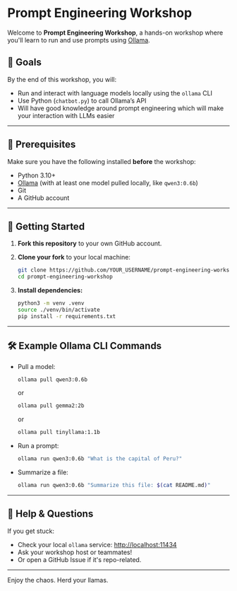 # Prompt Engineering Workshop

Welcome to **Prompt Engineering Workshop**, a hands-on workshop where you'll learn to run and use prompts using [Ollama](https://ollama.com/).

## 🎯 Goals

By the end of this workshop, you will:

- Run and interact with language models locally using the `ollama` CLI
- Use Python (`chatbot.py`) to call Ollama’s API
- Will have good knowledge around prompt engineering which will make your interaction with LLMs easier

---

## 🧰 Prerequisites

Make sure you have the following installed **before** the workshop:

- Python 3.10+
- [Ollama](https://ollama.com/download) (with at least one model pulled locally, like `qwen3:0.6b`)
- Git
- A GitHub account

---

## 🚀 Getting Started

1. **Fork this repository** to your own GitHub account.
2. **Clone your fork** to your local machine:

   ```bash
   git clone https://github.com/YOUR_USERNAME/prompt-engineering-workshop.git
   cd prompt-engineering-workshop
   ```

3. **Install dependencies:**

   ```bash
   python3 -m venv .venv
   source ./venv/bin/activate
   pip install -r requirements.txt
   ```
---

## 🛠 Example Ollama CLI Commands

- Pull a model:

  ```bash
  ollama pull qwen3:0.6b
  ```
  or
  ```bash
  ollama pull gemma2:2b
  ```
  or
  ```bash
  ollama pull tinyllama:1.1b 
  ```

- Run a prompt:

  ```bash
  ollama run qwen3:0.6b "What is the capital of Peru?"
  ```

- Summarize a file:

  ```bash
  ollama run qwen3:0.6b "Summarize this file: $(cat README.md)"
  ```

---

## 💬 Help & Questions

If you get stuck:

- Check your local `ollama` service: [http://localhost:11434](http://localhost:11434)
- Ask your workshop host or teammates!
- Or open a GitHub Issue if it's repo-related.

---

Enjoy the chaos. Herd your llamas.  

